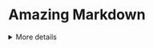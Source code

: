 # Amazing Markdown


<details>

<summary>More details</summary>

That's amazing markdown.

补记：这实际上是 HTML5 的新功能，Markdown 能够使用 HTML 的标签。

</details>
